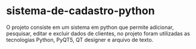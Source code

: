 # sistema-de-cadastro-python
 O projeto consiste em um sistema em python que permite adicionar, pesquisar, editar e excluir dados de clientes, no projeto foram utilizadas as tecnologias Python, PyQT5, QT designer e arquivo de texto.
